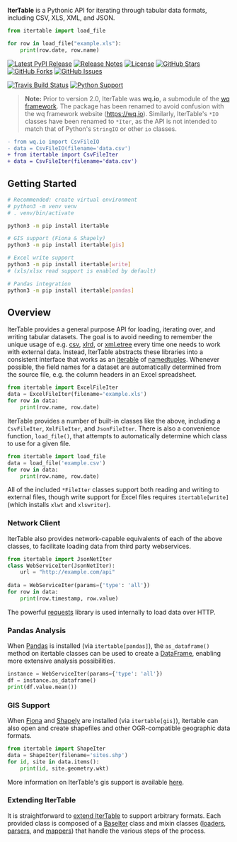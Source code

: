 **IterTable** is a Pythonic API for iterating through tabular data formats, including CSV, XLS, XML, and JSON.

```python
from itertable import load_file

for row in load_file("example.xls"):
    print(row.date, row.name)
```

[![Latest PyPI Release](https://img.shields.io/pypi/v/itertable.svg)](https://pypi.org/project/itertable)
[![Release Notes](https://img.shields.io/github/release/wq/itertable.svg)](https://github.com/wq/itertable/releases)
[![License](https://img.shields.io/pypi/l/itertable.svg)](https://github.com/wq/itertable/blob/master/LICENSE)
[![GitHub Stars](https://img.shields.io/github/stars/wq/itertable.svg)](https://github.com/wq/itertable/stargazers)
[![GitHub Forks](https://img.shields.io/github/forks/wq/itertable.svg)](https://github.com/wq/itertable/network)
[![GitHub Issues](https://img.shields.io/github/issues/wq/itertable.svg)](https://github.com/wq/itertable/issues)

[![Travis Build Status](https://img.shields.io/travis/wq/itertable.svg)](https://travis-ci.org/wq/itertable)
[![Python Support](https://img.shields.io/pypi/pyversions/itertable.svg)](https://pypi.python.org/pypi/itertable)

> **Note:** Prior to version 2.0, IterTable was **wq.io**, a submodule of the [wq framework].  The package has been renamed to avoid confusion with the wq framework website (<https://wq.io>).
Similarly, IterTable's `*IO` classes have been renamed to `*Iter`, as the API is not intended to match that of Python's `StringIO` or other `io` classes.

```diff
- from wq.io import CsvFileIO
- data = CsvFileIO(filename='data.csv')
+ from itertable import CsvFileIter
+ data = CsvFileIter(filename='data.csv')
```

## Getting Started

```bash
# Recommended: create virtual environment
# python3 -m venv venv
# . venv/bin/activate

python3 -m pip install itertable

# GIS support (Fiona & Shapely)
python3 -m pip install itertable[gis]

# Excel write support
python3 -m pip install itertable[write]
# (xls/xlsx read support is enabled by default)

# Pandas integration
python3 -m pip install itertable[pandas]
```

## Overview

IterTable provides a general purpose API for loading, iterating over, and writing tabular datasets.  The goal is to avoid needing to remember the unique usage of e.g. [csv], [xlrd], or [xml.etree] every time one needs to work with external data.  Instead, IterTable abstracts these libraries into a consistent interface that works as an [iterable] of [namedtuples].  Whenever possible, the field names for a dataset are automatically determined from the source file, e.g. the column headers in an Excel spreadsheet.

```python
from itertable import ExcelFileIter
data = ExcelFileIter(filename='example.xls')
for row in data:
    print(row.name, row.date)
```

IterTable provides a number of built-in classes like the above, including a `CsvFileIter`, `XmlFileIter`, and `JsonFileIter`.  There is also a convenience function, `load_file()`, that attempts to automatically determine which class to use for a given file.

```python
from itertable import load_file
data = load_file('example.csv')
for row in data:
    print(row.name, row.date)
```

All of the included `*FileIter` classes support both reading and writing to external files, though write support for Excel files requires `itertable[write]` (which installs `xlwt` and `xlswriter`).

### Network Client

IterTable also provides network-capable equivalents of each of the above classes, to facilitate loading data from third party webservices.

```python
from itertable import JsonNetIter
class WebServiceIter(JsonNetIter):
    url = "http://example.com/api"
    
data = WebServiceIter(params={'type': 'all'})
for row in data:
    print(row.timestamp, row.value)
```

The powerful [requests] library is used internally to load data over HTTP.

### Pandas Analysis

When [Pandas] is installed (via `itertable[pandas]`), the `as_dataframe()` method on itertable classes can be used to create a [DataFrame], enabling more extensive analysis possibilities.

```python
instance = WebServiceIter(params={'type': 'all'})
df = instance.as_dataframe()
print(df.value.mean())
```

### GIS Support

When [Fiona] and [Shapely] are installed (via `itertable[gis]`), itertable can also open and create shapefiles and other OGR-compatible geographic data formats.

```python
from itertable import ShapeIter
data = ShapeIter(filename='sites.shp')
for id, site in data.items():
    print(id, site.geometry.wkt)
```

More information on IterTable's gis support is available [here][gis].

### Extending IterTable

It is straightforward to [extend IterTable][custom] to support arbitrary formats.   Each provided class is composed of a [BaseIter][base] class and mixin classes ([loaders], [parsers], and [mappers]) that handle the various steps of the process.

[wq framework]: https://wq.io/
[csv]: https://docs.python.org/3/library/csv.html
[xlrd]: http://www.python-excel.org/
[xml.etree]: https://docs.python.org/3/library/xml.etree.elementtree.html
[iterable]: https://docs.python.org/3/glossary.html#term-iterable
[namedtuples]: https://docs.python.org/3/library/collections.html#collections.namedtuple
[requests]: http://python-requests.org/
[xlwt]: http://www.python-excel.org/
[xlsxwriter]: https://xlsxwriter.readthedocs.org/
[Pandas]: http://pandas.pydata.org/
[DataFrame]: http://pandas.pydata.org/pandas-docs/stable/generated/pandas.DataFrame.html
[Fiona]: https://github.com/Toblerity/Fiona
[Shapely]: https://github.com/Toblerity/Shapely

[custom]: https://github.com/wq/itertable/blob/master/docs/about.md
[base]: https://github.com/wq/itertable/blob/master/docs/base.md
[loaders]: https://github.com/wq/itertable/blob/master/docs/loaders.md
[parsers]: https://github.com/wq/itertable/blob/master/docs/parsers.md
[mappers]: https://github.com/wq/itertable/blob/master/docs/mappers.md
[gis]: https://github.com/wq/itertable/blob/master/docs/gis.md
